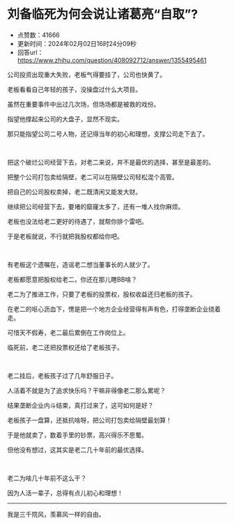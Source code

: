 # 刘备临死为何会说让诸葛亮“自取”?
- 点赞数：41666
- 更新时间：2024年02月02日16时24分09秒
- 回答url：https://www.zhihu.com/question/408092712/answer/1355495461
<body>
 <p data-pid="G8AtzB9f">公司投资出现重大失败，老板气得要挂了，公司也快黄了。</p>
 <p data-pid="GSUSJ6Wx">老板看看自己年轻的孩子，没操盘过什么大项目。</p>
 <p data-pid="e8aUCpSH">虽然在重要事件中出过几次场，但场场都是被救的戏份。</p>
 <p data-pid="TADDHeYu">指望他撑起来公司的大盘子，显然不现实。</p>
 <p data-pid="9NQfZ5cD">那只能指望公司二号人物，还记得当年的初心和理想，支撑公司走下去了。</p>
 <p class="ztext-empty-paragraph"><br></p>
 <p data-pid="sjIjod7E">把这个破烂公司经营下去，对老二来说，并不是最优的选择，甚至是最差的。</p>
 <p data-pid="c_rBkApm">把整个公司打包卖给隔壁，老二可以在隔壁公司轻松混个高管。</p>
 <p data-pid="Wu2gV97L">把自己的公司股权卖掉，老二既清闲又能发大财。</p>
 <p data-pid="GMyTcOtS">继续把公司经营下去，要堵的窟窿太多了，还有一堆人找你麻烦。</p>
 <p data-pid="qxK_G4Rf">老板也没法给老二更好的待遇了，就帮你排个雷吧。</p>
 <p data-pid="adzkg2PL">于是老板就说，不行就把我股权都给你吧。</p>
 <p class="ztext-empty-paragraph"><br></p>
 <p data-pid="PCrYocPG">有老板这个遗嘱在，造谣老二想当董事长的人就少了。</p>
 <p data-pid="3WYLD6Le">老板都愿意把股权给老二，你还在那儿瞎BB啥？</p>
 <p data-pid="_YgprF0L">老二为了推进工作，只要了老板的投票权，股权收益还归老板的孩子。</p>
 <p data-pid="2sE4J31L">在老二的呕心沥血下，愣是把一个地方企业经营得有声有色，打得垄断企业绕着走。</p>
 <p data-pid="RIJRXmqm">可惜天不假寿，老二最后累倒在工作岗位上。</p>
 <p data-pid="kz8NERpe">临死前，老二还把投票权还给了老板孩子。</p>
 <p class="ztext-empty-paragraph"><br></p>
 <p data-pid="rprvu_dY">老二挂后，老板孩子过了几年舒服日子。</p>
 <p data-pid="rnVeTNzK">人活着不就是为了追求快乐吗？干嘛非得像老二那么累呢？</p>
 <p data-pid="MypLd1_4">结果垄断企业内斗结束，真打过来了，这可如何是好？</p>
 <p data-pid="NrS-wKJh">老板孩子一盘算，还抵抗啥呀，把公司打包卖给隔壁最划算！</p>
 <p data-pid="bVqBOEPB">于是他就卖了，数着手里的钞票，高兴得乐不思蜀。</p>
 <p data-pid="9d2KAFV9">但他没有想过，这其实是老二几十年前的最优选择。</p>
 <p class="ztext-empty-paragraph"><br></p>
 <p data-pid="OJ0eifqm">老二为啥几十年前不这么干？</p>
 <p data-pid="0Rw4eUjw">因为人活一辈子，总得有点儿初心和理想！</p>
 <hr>
 <p data-pid="IIyJ2N1A">我是三千院风，羡慕风一样的自由。</p>
</body>